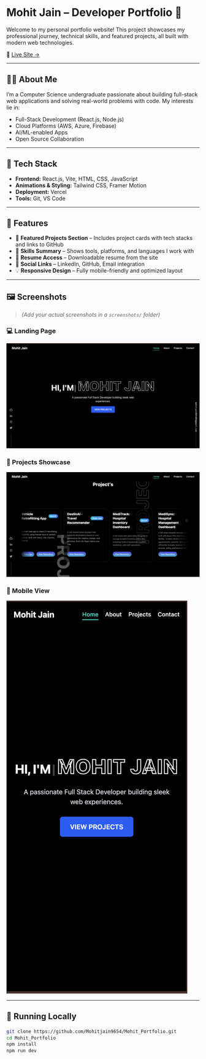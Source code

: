 # Mohit Jain – Developer Portfolio 🚀

Welcome to my personal portfolio website! This project showcases my professional journey, technical skills, and featured projects, all built with modern web technologies.

📍 [Live Site →](https://mohitjain-portfolio.vercel.app)

---

## 🧑‍💻 About Me

I’m a Computer Science undergraduate passionate about building full-stack web applications and solving real-world problems with code. My interests lie in:

- Full-Stack Development (React.js, Node.js)
- Cloud Platforms (AWS, Azure, Firebase)
- AI/ML-enabled Apps
- Open Source Collaboration

---

## 🧱 Tech Stack

- **Frontend:** React.js, Vite, HTML, CSS, JavaScript
- **Animations & Styling:** Tailwind CSS, Framer Motion
- **Deployment:** Vercel
- **Tools:** Git, VS Code

---

## 📌 Features

- 💼 **Featured Projects Section** – Includes project cards with tech stacks and links to GitHub
- 🧠 **Skills Summary** – Shows tools, platforms, and languages I work with
- 📜 **Resume Access** – Downloadable resume from the site
- 🔗 **Social Links** – LinkedIn, GitHub, Email integration
- 💡 **Responsive Design** – Fully mobile-friendly and optimized layout

---

## 🖼️ Screenshots

> *(Add your actual screenshots in a `screenshots/` folder)*

### 💻 Landing Page
![Landing Page](./screenshots/landing.png)

### 📂 Projects Showcase
![Projects Section](./screenshots/projects.png)

### 📱 Mobile View
![Mobile View](./screenshots/mobile.png)

---

## 🚀 Running Locally

```bash
git clone https://github.com/Mohitjain9654/Mohit_Portfolio.git
cd Mohit_Portfolio
npm install
npm run dev
